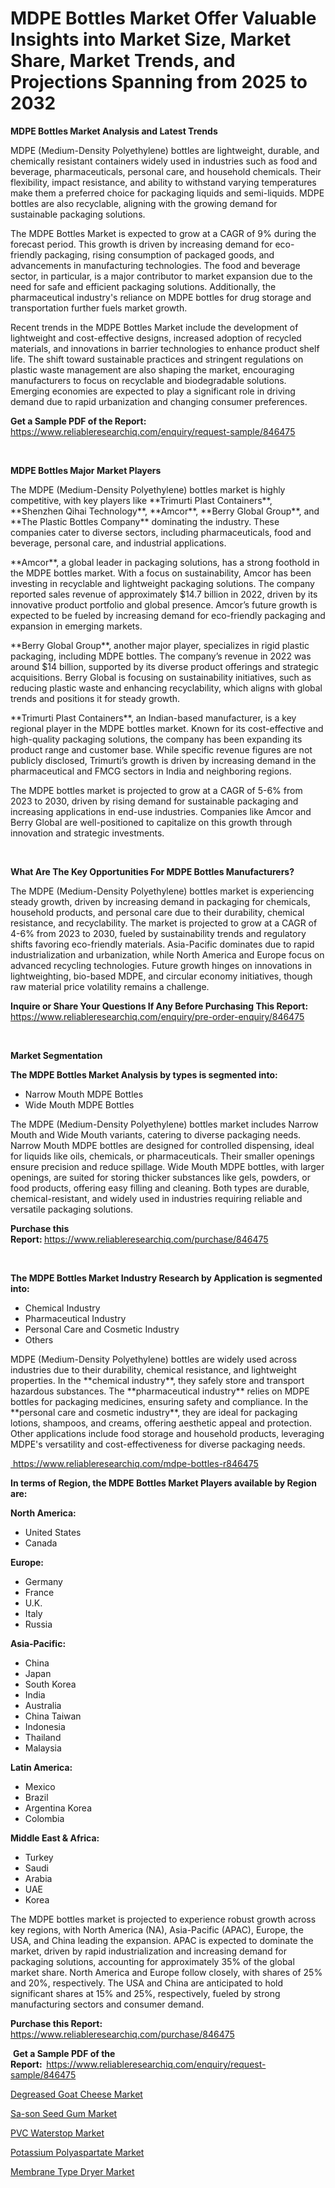 <p><h1>MDPE Bottles Market Offer Valuable Insights into Market Size, Market Share, Market Trends, and Projections Spanning from 2025 to 2032</h1></p><p><strong>MDPE Bottles Market Analysis and Latest Trends</strong></p>
<p><p>MDPE (Medium-Density Polyethylene) bottles are lightweight, durable, and chemically resistant containers widely used in industries such as food and beverage, pharmaceuticals, personal care, and household chemicals. Their flexibility, impact resistance, and ability to withstand varying temperatures make them a preferred choice for packaging liquids and semi-liquids. MDPE bottles are also recyclable, aligning with the growing demand for sustainable packaging solutions.</p><p>The MDPE Bottles Market is expected to grow at a CAGR of 9% during the forecast period. This growth is driven by increasing demand for eco-friendly packaging, rising consumption of packaged goods, and advancements in manufacturing technologies. The food and beverage sector, in particular, is a major contributor to market expansion due to the need for safe and efficient packaging solutions. Additionally, the pharmaceutical industry's reliance on MDPE bottles for drug storage and transportation further fuels market growth.</p><p>Recent trends in the MDPE Bottles Market include the development of lightweight and cost-effective designs, increased adoption of recycled materials, and innovations in barrier technologies to enhance product shelf life. The shift toward sustainable practices and stringent regulations on plastic waste management are also shaping the market, encouraging manufacturers to focus on recyclable and biodegradable solutions. Emerging economies are expected to play a significant role in driving demand due to rapid urbanization and changing consumer preferences.</p></p>
<p><strong>Get a Sample PDF of the Report:&nbsp;</strong> <a href="https://www.reliableresearchiq.com/enquiry/request-sample/846475?utm_campaign=1159&utm_medium=2&utm_source=Github&utm_content=ia&utm_term=26012025&utm_id=mdpe-bottles">https://www.reliableresearchiq.com/enquiry/request-sample/846475</a></p>
<p>&nbsp;</p>
<p><strong>MDPE Bottles Major Market Players</strong></p>
<p><p>The MDPE (Medium-Density Polyethylene) bottles market is highly competitive, with key players like **Trimurti Plast Containers**, **Shenzhen Qihai Technology**, **Amcor**, **Berry Global Group**, and **The Plastic Bottles Company** dominating the industry. These companies cater to diverse sectors, including pharmaceuticals, food and beverage, personal care, and industrial applications.</p><p>**Amcor**, a global leader in packaging solutions, has a strong foothold in the MDPE bottles market. With a focus on sustainability, Amcor has been investing in recyclable and lightweight packaging solutions. The company reported sales revenue of approximately $14.7 billion in 2022, driven by its innovative product portfolio and global presence. Amcor’s future growth is expected to be fueled by increasing demand for eco-friendly packaging and expansion in emerging markets.</p><p>**Berry Global Group**, another major player, specializes in rigid plastic packaging, including MDPE bottles. The company’s revenue in 2022 was around $14 billion, supported by its diverse product offerings and strategic acquisitions. Berry Global is focusing on sustainability initiatives, such as reducing plastic waste and enhancing recyclability, which aligns with global trends and positions it for steady growth.</p><p>**Trimurti Plast Containers**, an Indian-based manufacturer, is a key regional player in the MDPE bottles market. Known for its cost-effective and high-quality packaging solutions, the company has been expanding its product range and customer base. While specific revenue figures are not publicly disclosed, Trimurti’s growth is driven by increasing demand in the pharmaceutical and FMCG sectors in India and neighboring regions.</p><p>The MDPE bottles market is projected to grow at a CAGR of 5-6% from 2023 to 2030, driven by rising demand for sustainable packaging and increasing applications in end-use industries. Companies like Amcor and Berry Global are well-positioned to capitalize on this growth through innovation and strategic investments.</p></p>
<p>&nbsp;</p>
<p><strong>What Are The Key Opportunities For MDPE Bottles Manufacturers?</strong></p>
<p><p>The MDPE (Medium-Density Polyethylene) bottles market is experiencing steady growth, driven by increasing demand in packaging for chemicals, household products, and personal care due to their durability, chemical resistance, and recyclability. The market is projected to grow at a CAGR of 4-6% from 2023 to 2030, fueled by sustainability trends and regulatory shifts favoring eco-friendly materials. Asia-Pacific dominates due to rapid industrialization and urbanization, while North America and Europe focus on advanced recycling technologies. Future growth hinges on innovations in lightweighting, bio-based MDPE, and circular economy initiatives, though raw material price volatility remains a challenge.</p></p>
<p><strong>Inquire or Share Your Questions If Any Before Purchasing This Report:</strong> <a href="https://www.reliableresearchiq.com/enquiry/pre-order-enquiry/846475?utm_campaign=1159&utm_medium=2&utm_source=Github&utm_content=ia&utm_term=26012025&utm_id=mdpe-bottles">https://www.reliableresearchiq.com/enquiry/pre-order-enquiry/846475</a></p>
<p>&nbsp;</p>
<p><strong>Market Segmentation</strong></p>
<p><strong>The MDPE Bottles Market Analysis by types is segmented into:</strong></p>
<p><ul><li>Narrow Mouth MDPE Bottles</li><li>Wide Mouth MDPE Bottles</li></ul></p>
<p><p>The MDPE (Medium-Density Polyethylene) bottles market includes Narrow Mouth and Wide Mouth variants, catering to diverse packaging needs. Narrow Mouth MDPE bottles are designed for controlled dispensing, ideal for liquids like oils, chemicals, or pharmaceuticals. Their smaller openings ensure precision and reduce spillage. Wide Mouth MDPE bottles, with larger openings, are suited for storing thicker substances like gels, powders, or food products, offering easy filling and cleaning. Both types are durable, chemical-resistant, and widely used in industries requiring reliable and versatile packaging solutions.</p></p>
<p><strong>Purchase this Report:&nbsp;</strong><a href="https://www.reliableresearchiq.com/purchase/846475?utm_campaign=1159&utm_medium=2&utm_source=Github&utm_content=ia&utm_term=26012025&utm_id=mdpe-bottles">https://www.reliableresearchiq.com/purchase/846475</a></p>
<p>&nbsp;</p>
<p><strong>The MDPE Bottles Market Industry Research by Application is segmented into:</strong></p>
<p><ul><li>Chemical Industry</li><li>Pharmaceutical Industry</li><li>Personal Care and Cosmetic Industry</li><li>Others</li></ul></p>
<p><p>MDPE (Medium-Density Polyethylene) bottles are widely used across industries due to their durability, chemical resistance, and lightweight properties. In the **chemical industry**, they safely store and transport hazardous substances. The **pharmaceutical industry** relies on MDPE bottles for packaging medicines, ensuring safety and compliance. In the **personal care and cosmetic industry**, they are ideal for packaging lotions, shampoos, and creams, offering aesthetic appeal and protection. Other applications include food storage and household products, leveraging MDPE's versatility and cost-effectiveness for diverse packaging needs.</p></p>
<p><a href="https://www.reliableresearchiq.com/mdpe-bottles-r846475?utm_campaign=1159&utm_medium=2&utm_source=Github&utm_content=ia&utm_term=26012025&utm_id=mdpe-bottles">&nbsp;https://www.reliableresearchiq.com/mdpe-bottles-r846475</a></p>
<p><strong>In terms of Region, the MDPE Bottles Market Players available by Region are:</strong></p>
<p>
    <p> <strong> North America: </strong>
        <ul>
            <li>United States</li>
            <li>Canada</li>
        </ul>
        </p> 
    <p> <strong> Europe: </strong>
        <ul>
            <li>Germany</li>
            <li>France</li>
            <li>U.K.</li>
            <li>Italy</li>
            <li>Russia</li>
        </ul>
        </p> 
    <p> <strong> Asia-Pacific: </strong>
        <ul>
            <li>China</li>
            <li>Japan</li>
            <li>South Korea</li>
            <li>India</li>
            <li>Australia</li>
            <li>China Taiwan</li>
            <li>Indonesia</li>
            <li>Thailand</li>
            <li>Malaysia</li>
        </ul>
        </p> 
    <p> <strong> Latin America: </strong>
        <ul>
            <li>Mexico</li>
            <li>Brazil</li>
            <li>Argentina Korea</li>
            <li>Colombia</li>
        </ul>
        </p> 
    <p> <strong> Middle East & Africa: </strong>
        <ul>
            <li>Turkey</li>
            <li>Saudi</li>
            <li>Arabia</li>
            <li>UAE</li>
            <li>Korea</li>
        </ul>
    </p>
    </p>
<p><p>The MDPE bottles market is projected to experience robust growth across key regions, with North America (NA), Asia-Pacific (APAC), Europe, the USA, and China leading the expansion. APAC is expected to dominate the market, driven by rapid industrialization and increasing demand for packaging solutions, accounting for approximately 35% of the global market share. North America and Europe follow closely, with shares of 25% and 20%, respectively. The USA and China are anticipated to hold significant shares at 15% and 25%, respectively, fueled by strong manufacturing sectors and consumer demand.</p></p>
<p><strong>Purchase this Report: </strong><a href="https://www.reliableresearchiq.com/purchase/846475?utm_campaign=1159&utm_medium=2&utm_source=Github&utm_content=ia&utm_term=26012025&utm_id=mdpe-bottles">https://www.reliableresearchiq.com/purchase/846475</a></p>
<p>&nbsp;<strong>Get a Sample PDF of the Report:&nbsp;&nbsp;</strong><a href="https://www.reliableresearchiq.com/enquiry/request-sample/846475?utm_campaign=1159&utm_medium=2&utm_source=Github&utm_content=ia&utm_term=26012025&utm_id=mdpe-bottles">https://www.reliableresearchiq.com/enquiry/request-sample/846475</a></p>
<p><strong></strong></p>
<p><p><a href="https://www.linkedin.com/pulse/degreased-goat-cheese-market-future-analysis-its-size-technology-iqbbe?utm_campaign=1159&utm_medium=2&utm_source=Github&utm_content=ia&utm_term=26012025&utm_id=mdpe-bottles">Degreased Goat Cheese Market</a></p><p><a href="https://www.linkedin.com/pulse/revenue-demand-forecast-sa-son-seed-gum-industry-projected-46-uupne?utm_campaign=1159&utm_medium=2&utm_source=Github&utm_content=ia&utm_term=26012025&utm_id=mdpe-bottles">Sa-son Seed Gum Market</a></p><p><a href="https://github.com/aidelndasse/Market-Research-Report-List-1/blob/main/pvc-waterstop-market.md?utm_campaign=1159&utm_medium=2&utm_source=Github&utm_content=ia&utm_term=26012025&utm_id=mdpe-bottles">PVC Waterstop Market</a></p><p><a href="https://github.com/tszkintruca/Market-Research-Report-List-1/blob/main/potassium-polyaspartate-market.md?utm_campaign=1159&utm_medium=2&utm_source=Github&utm_content=ia&utm_term=26012025&utm_id=mdpe-bottles">Potassium Polyaspartate Market</a></p><p><a href="https://www.linkedin.com/pulse/membrane-type-dryer-market-insights-cover-historical-trends-ozhzc?utm_campaign=1159&utm_medium=2&utm_source=Github&utm_content=ia&utm_term=26012025&utm_id=mdpe-bottles">Membrane Type Dryer Market</a></p></p>